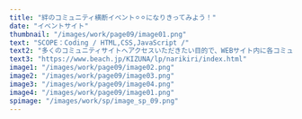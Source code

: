 ```yaml
---
title: "絆のコミュニティ横断イベント⚪︎⚪︎になりきってみよう！"
date: "イベントサイト"
thumbnail: "/images/work/page09/image01.png"
text: "SCOPE：Coding / HTML,CSS,JavaScript /"
text2: "多くのコミュニティサイトへアクセスいただきたい目的で、WEBサイト内に各コミュニティサイトへ繋がるボタンをランダムで配置しております。また、ページ下の「なりきりBOX」は、ランダムでおすすめのコミュニティを抽出しております。"
text3: "https://www.beach.jp/KIZUNA/lp/narikiri/index.html"
image1: "/images/work/page09/image02.png"
image2: "/images/work/page09/image03.png"
image3: "/images/work/page09/image04.png"
image4: "/images/work/page09/image01.png"
spimage: "/images/work/sp/image_sp_09.png"
---
```

